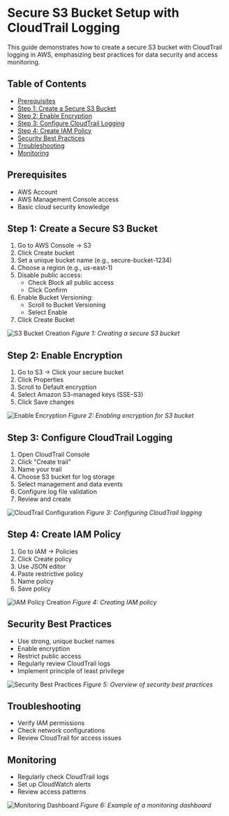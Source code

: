 # Secure S3 Bucket Setup with CloudTrail Logging

This guide demonstrates how to create a secure S3 bucket with CloudTrail logging in AWS, emphasizing best practices for data security and access monitoring.

## Table of Contents
- [Prerequisites](#prerequisites)
- [Step 1: Create a Secure S3 Bucket](#step-1-create-a-secure-s3-bucket)
- [Step 2: Enable Encryption](#step-2-enable-encryption)
- [Step 3: Configure CloudTrail Logging](#step-3-configure-cloudtrail-logging)
- [Step 4: Create IAM Policy](#step-4-create-iam-policy)
- [Security Best Practices](#security-best-practices)
- [Troubleshooting](#troubleshooting)
- [Monitoring](#monitoring)

## Prerequisites
- AWS Account
- AWS Management Console access
- Basic cloud security knowledge

## Step 1: Create a Secure S3 Bucket
1. Go to AWS Console → S3
2. Click Create bucket
3. Set a unique bucket name (e.g., secure-bucket-1234)
4. Choose a region (e.g., us-east-1)
5. Disable public access:
   - Check Block all public access
   - Click Confirm
6. Enable Bucket Versioning:
   - Scroll to Bucket Versioning
   - Select Enable
7. Click Create Bucket

![S3 Bucket Creation](images/s3-bucket-creation.png)
*Figure 1: Creating a secure S3 bucket*

## Step 2: Enable Encryption
1. Go to S3 → Click your secure bucket
2. Click Properties
3. Scroll to Default encryption
4. Select Amazon S3-managed keys (SSE-S3)
5. Click Save changes

![Enable Encryption](images/enable-encryption.png)
*Figure 2: Enabling encryption for S3 bucket*

## Step 3: Configure CloudTrail Logging
1. Open CloudTrail Console
2. Click "Create trail"
3. Name your trail
4. Choose S3 bucket for log storage
5. Select management and data events
6. Configure log file validation
7. Review and create

![CloudTrail Configuration](images/cloudtrail-config.png)
*Figure 3: Configuring CloudTrail logging*

## Step 4: Create IAM Policy
1. Go to IAM → Policies
2. Click Create policy
3. Use JSON editor
4. Paste restrictive policy
5. Name policy
6. Save policy

![IAM Policy Creation](images/iam-policy-creation.png)
*Figure 4: Creating IAM policy*

## Security Best Practices
- Use strong, unique bucket names
- Enable encryption
- Restrict public access
- Regularly review CloudTrail logs
- Implement principle of least privilege

![Security Best Practices](images/security-best-practices.png)
*Figure 5: Overview of security best practices*

## Troubleshooting
- Verify IAM permissions
- Check network configurations
- Review CloudTrail for access issues

## Monitoring
- Regularly check CloudTrail logs
- Set up CloudWatch alerts
- Review access patterns

![Monitoring Dashboard](images/monitoring-dashboard.png)
*Figure 6: Example of a monitoring dashboard*


